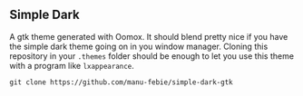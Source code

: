 Simple Dark
---

A gtk theme generated with Oomox. It should blend pretty nice if you have the simple dark theme going on in you window manager. Cloning this repository in your `.themes` folder should be enough to let you use this theme with a program like `lxappearance`.

```
git clone https://github.com/manu-febie/simple-dark-gtk
```
